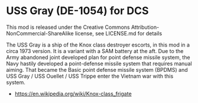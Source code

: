 # USS Gray (DE-1054) for DCS

This mod is released under the Creative Commons Attribution-NonCommercial-ShareAlike license, see LICENSE.md for details

The USS Gray is a ship of the Knox class destroyer escorts, in this mod in a circa 1973 version. It is a variant with a SAM battery at the aft. Due to the Army abandoned joint developed plan for point defense missile system, the Navy hastily developed a point-defense missile system that requires manual aiming. That became the Basic point defense missile system (BPDMS) and USS Gray / USS Ouellet / USS Trippe enter the Vietnam war with this system.

* https://en.wikipedia.org/wiki/Knox-class_frigate
